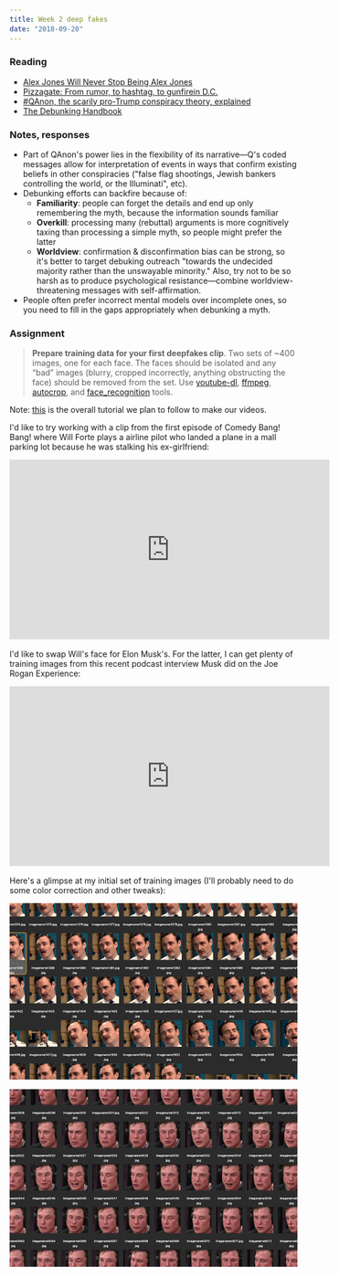 ```yaml
---
title: Week 2 deep fakes
date: "2018-09-20"
---
```


### Reading

- [Alex Jones Will Never Stop Being Alex Jones](https://www.buzzfeednews.com/article/charliewarzel/alex-jones-will-never-stop-being-alex-jones#.hiq9ZabEL)
- [Pizzagate: From rumor, to hashtag, to gunfirein D.C.](https://www.washingtonpost.com/local/pizzagate-from-rumor-to-hashtag-to-gunfire-in-dc/2016/12/06/4c7def50-bbd4-11e6-94ac-3d324840106c_story.html?utm_term=.968a5cf86e4b)
- [#QAnon, the scarily pro-Trump conspiracy theory, explained](https://www.vox.com/policy-and-politics/2018/8/1/17253444/qanon-trump-conspiracy-theory-reddit)
- [The Debunking Handbook](https://skepticalscience.com/docs/Debunking_Handbook.pdf)

### Notes, responses

- Part of QAnon's power lies in the flexibility of its narrative&mdash;Q's coded messages allow for interpretation of events in ways that confirm existing beliefs in other conspiracies ("false flag shootings, Jewish bankers controlling the world, or the Illuminati", etc).
- Debunking efforts can backfire because of:
  - __Familiarity__: people can forget the details and end up only remembering the myth, because the information sounds familiar
  - __Overkill__: processing many (rebuttal) arguments is more cognitively taxing than processing a simple myth, so people might prefer the latter
  - __Worldview__: confirmation & disconfirmation bias can be strong, so it's better to target debuking outreach "towards the undecided majority rather than the unswayable minority." Also, try not to be so harsh as to produce psychological resistance&mdash;combine worldview-threatening messages with self-affirmation.
- People often prefer incorrect mental models over incomplete ones, so you need to fill in the gaps appropriately when debunking a myth.

### Assignment

> __Prepare training data for your first deepfakes clip__. Two sets of ~400 images, one for each face. The faces should be isolated and any “bad” images (blurry, cropped incorrectly, anything obstructing the face) should be removed from the set. Use [youtube-dl](https://github.com/rg3/youtube-dl/), [ffmpeg](https://www.ffmpeg.org/), [autocrop](https://github.com/leblancfg/autocrop), and [face_recognition](https://github.com/ageitgey/face_recognition) tools.

Note: [this](https://www.deepfakes.club/tutorial/) is the overall tutorial we plan to follow to make our videos.

I'd like to try working with a clip from the first episode of Comedy Bang! Bang! where Will Forte plays a airline pilot who landed a plane in a mall parking lot because he was stalking his ex-girlfriend:

<iframe width="560" height="315" src="https://www.youtube-nocookie.com/embed/6NVa8eEUWVI?rel=0" frameborder="0" allow="autoplay; encrypted-media" allowfullscreen></iframe>

I'd like to swap Will's face for Elon Musk's. For the latter, I can get plenty of training images from this recent podcast interview Musk did on the Joe Rogan Experience:

<iframe width="560" height="315" src="https://www.youtube-nocookie.com/embed/ycPr5-27vSI?rel=0" frameborder="0" allow="autoplay; encrypted-media" allowfullscreen></iframe>

Here's a glimpse at my initial set of training images (I'll probably need to do some color correction and other tweaks):

![will-images](training-images-1.png)

![elon-images](training-images-2.png)
